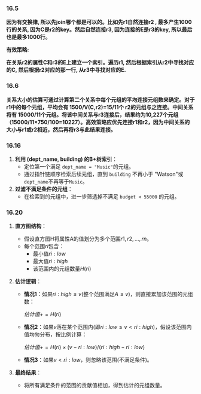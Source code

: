 ### 16.5

**因为有交换律, 所以先join哪个都是可以的。比如先r1自然连接r2 , 最多产生1000行的关系, 因为C是r2的key。然后自然连接r3, 因为连接的E是r3的key, 所以最后也是最多1000行。**

**有效策略:**

**在关系r2的属性C和r3的E上建立一个索引。遍历r1, 然后根据索引从r2中寻找对应的C, 然后根据r2对应的那一行, 从r3中寻找对应的E.**

### 16.6

**关系大小的估算可通过计算第二个关系中每个元组的平均连接元组数来确定。对于r1中的每个元组，平均会有 1500/V(C,r2)=15/11个 r2的元组与之连接。中间关系将有 15000/11个元组。将该中间关系与r3连接后，结果约为10,227个元组（15000/11×750/100=10227）。高效策略应优先连接r1和r2，因为中间关系的大小与r1或r2相近，然后再将r3与此结果连接。**

### 16.16

1. **利用 (dept_name, building) 的B+树索引**：
   - 定位第一个满足 `dept_name = "Music"`的元组。
   - 通过指针链顺序检索后续元组，直到 `building` 不再小于 "Watson"或`dept_name`不再等于`Music`。
2. **过滤不满足条件的元组**：
   - 在检索到的元组中，进一步筛选掉不满足 `budget < 55000` 的元组。

### 16.20

1. **直方图结构**：

   - 假设直方图H将属性A的值划分为多个范围$r1,r2,…,rn$。
   - 每个范围$ri$包含：
     - 最小值$ri:low$
     - 最大值$ri:high$
     - 该范围内的元组数量$H(ri)$

2. **估计逻辑**：

   - **情况1**：如果$ri:high≤v$(整个范围满足$A≤v$)，则直接累加该范围的元组数：

     $估计值+=H(ri)$

   - **情况2**：如果$v$落在某个范围内(即$ri:low≤v<ri:high$)，假设该范围内值均匀分布，按比例计算：

     $估计值+=H(ri)×(v−ri:low)/(ri:high−ri:low)$

   - **情况3**：如果$v<ri:low$，则忽略该范围(不满足条件)。

3. **最终结果**：

   - 将所有满足条件的范围的贡献值相加，得到估计的元组数量。

